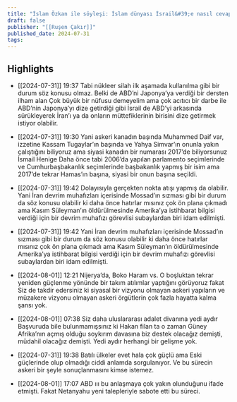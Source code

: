 ```yaml
---
title: "İslam Özkan ile söyleşi: İslam dünyası İsrail&#39;e nasıl cevap verebilir?"
draft: false
publisher: "[[Ruşen Çakır]]"
published_date: 2024-07-31
tags:
---
```



## Highlights
* [[2024-07-31]] 19:37  Tabi nükleer silah ilk aşamada kullanılma gibi bir durum söz konusu olmaz. Belki de ABD’ni Japonya’ya verdiği bir dersten ilham alan Çok büyük bir nüfusu demeyelim ama çok acıtıcı bir darbe ile ABD’nin Japonya’yı dize getirdiği gibi İsrail de ABD’yi arkasında sürükleyerek İran’ı ya da onların müttefiklerinin birisini dize getirmek istiyor olabilir.

* [[2024-07-31]] 19:30  Yani askeri kanadın başında Muhammed Daif var, izzetine Kassam Tugaylar’ın başında ve Yahya Simvar’ın onunla yakın çalıştığını biliyoruz ama siyasi kanadın bir numarası 2017’de biliyorsunuz İsmail Henige Daha önce tabi 2006’da yapılan parlamento seçimlerinde ve Cumhurbaşbakanlık seçimlerinde başbakanlık yapmış bir isim ama 2017’de tekrar Hamas’ın başına, siyasi bir onun başına seçildi.

* [[2024-07-31]] 19:42  Dolayısıyla gerçekten nokta atışı yapmış da olabilir. Yani İran devrim muhafızları içerisinde Mossad’ın sızması gibi bir durum da söz konusu olabilir ki daha önce hatırlar mısınız çok ön plana çıkmadı ama Kasım Süleyman’ın öldürülmesinde Amerika’ya istihbarat bilgisi verdiği için bir devrim muhafızı görevlisi subaylardan biri idam edilmişti.

* [[2024-07-31]] 19:42  Yani İran devrim muhafızları içerisinde Mossad’ın sızması gibi bir durum da söz konusu olabilir ki daha önce hatırlar mısınız çok ön plana çıkmadı ama Kasım Süleyman’ın öldürülmesinde Amerika’ya istihbarat bilgisi verdiği için bir devrim muhafızı görevlisi subaylardan biri idam edilmişti.

* [[2024-08-01]] 12:21  Nijerya’da, Boko Haram vs. O boşluktan tekrar yeniden güçlenme yönünde bir takım atılımlar yaptığını görüyoruz fakat Siz de takdir edersiniz ki siyasal bir vizyonu olmayan askeri yapıların ve müzakere vizyonu olmayan askeri örgütlerin çok fazla hayatta kalma şansı yok.

* [[2024-08-01]] 07:38  Siz daha uluslararası adalet divanına yedi aydır Başvuruda bile bulunmamışsınız ki Hakan filan ta o zaman Güney Afrika’nın açmış olduğu soykırım davasına biz destek olacağız demişti, müdahil olacağız demişti. Yedi aydır herhangi bir gelişme yok.

* [[2024-07-31]] 19:38  Batılı ülkeler evet hala çok güçlü ama Eski güçlerinde olup olmadığı ciddi anlamda sorgulanıyor. Ve bu sürecin askeri bir şeyle sonuçlanmasını kimse istemez.

* [[2024-08-01]] 17:07  ABD ııı bu anlaşmaya çok yakın olunduğunu ifade etmişti. Fakat Netanyahu yeni talepleriyle sabote etti bu süreci.

